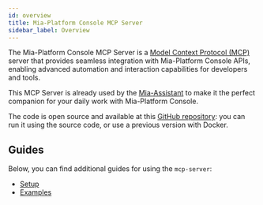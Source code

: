 ```yaml
---
id: overview
title: Mia-Platform Console MCP Server
sidebar_label: Overview
---
```




The Mia-Platform Console MCP Server is a [Model Context Protocol (MCP)] server that provides seamless integration
with Mia-Platform Console APIs, enabling advanced automation and interaction capabilities for developers and tools.

This MCP Server is already used by the [Mia-Assistant](/products/console/assistant/overview.md) to make it the perfect
companion for your daily work with Mia-Platform Console.

The code is open source and available at this [GitHub repository](https://github.com/mia-platform/console-mcp-server):
you can run it using the source code, or use a previous version with Docker.

## Guides

Below, you can find additional guides for using the `mcp-server`:

- [Setup](/products/console/mcp/mcp-server/20_setup.md)
- [Examples](/products/console/mcp/mcp-server/30_examples.md)

[Model Context Protocol (MCP)]: https://modelcontextprotocol.io/introduction

